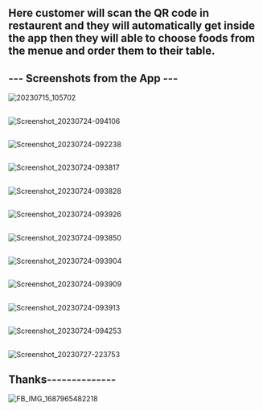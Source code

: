## Here customer will scan the QR code in restaurent and they will automatically get inside the app then they will able to choose foods from the menue and order them to their table.


## --- Screenshots from the App ---

![20230715_105702](https://github.com/kamruzzaman526/Flutter_app_project/assets/79442039/13c7f0fd-25fa-427a-8365-b64bc4553c8e)



## 


![Screenshot_20230724-094106](https://github.com/kamruzzaman526/Flutter_app_project/assets/79442039/d4b0cf11-9bca-466a-86d8-d0a50a2cca2d)


##


![Screenshot_20230724-092238](https://github.com/kamruzzaman526/Flutter_app_project/assets/79442039/0254d7a6-b90c-449d-9ab0-3ae1bc7fff1f)
##


![Screenshot_20230724-093817](https://github.com/kamruzzaman526/Flutter_app_project/assets/79442039/d98c3b5f-0533-4ce2-8605-628af92bf5de)


##


![Screenshot_20230724-093828](https://github.com/kamruzzaman526/Flutter_app_project/assets/79442039/f9b7234b-5257-4ff5-a298-28849a65b861)

##


![Screenshot_20230724-093926](https://github.com/kamruzzaman526/Flutter_app_project/assets/79442039/5ab261c6-8938-41f1-af3c-3db7d1b2e62a)


##


![Screenshot_20230724-093850](https://github.com/kamruzzaman526/Flutter_app_project/assets/79442039/470c9ac3-2668-467d-9fe3-656f4d0de98a)


##


![Screenshot_20230724-093904](https://github.com/kamruzzaman526/Flutter_app_project/assets/79442039/a4461c99-252f-42e6-bc66-b89d45791709)


##


![Screenshot_20230724-093909](https://github.com/kamruzzaman526/Flutter_app_project/assets/79442039/f3fdaa95-645e-4bd5-be87-b519ac97cc58)
##


![Screenshot_20230724-093913](https://github.com/kamruzzaman526/Flutter_app_project/assets/79442039/04ec8ddd-429b-4bad-8729-fa7e4526baeb)


##


![Screenshot_20230724-094253](https://github.com/kamruzzaman526/Flutter_app_project/assets/79442039/4be5faad-7d49-434f-922c-13c1c787d845)
##


![Screenshot_20230727-223753](https://github.com/kamruzzaman526/Flutter_app_project/assets/79442039/1ed4f0ec-1f0e-493b-bf57-6c052eef31a0)


##


## Thanks--------------
![FB_IMG_1687965482218](https://github.com/kamruzzaman526/Flutter_app_project/assets/79442039/eb2aadbd-eb07-4380-a25d-02ea1926500c)


